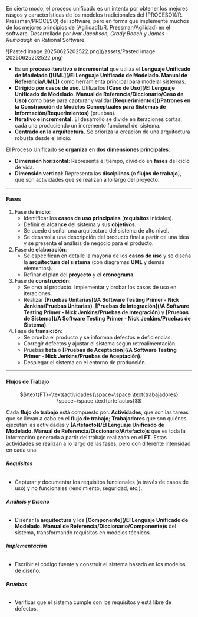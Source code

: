 En cierto modo, el proceso unificado es un intento por obtener los mejores rasgos y características de los modelos tradicionales del [PROCESO](/R. Pressman/PROCESO) del software, pero en forma que implemente muchos de los mejores principios de [Agilidad](/R. Pressman/Agilidad) en el software. 
Desarrollado por *Ivar Jacobson*, *Grady Booch* y *James Rumbaugh* en Rational Software.

![Pasted image 20250625202522.png](/assets/Pasted image 20250625202522.png)

- Es un **proceso iterativo** e **incremental** que utiliza el **Lenguaje Unificado de Modelado ([UML](/El Lenguaje Unificado de Modelado. Manual de Referencia/UML))** como herramienta principal para modelar sistemas.
- **Dirigido por casos de uso.** Utiliza los **[Caso de Uso](/El Lenguaje Unificado de Modelado. Manual de Referencia/Diccionario/Caso de Uso)** como base para capturar y validar **[Requerimientos](/Patrones en la Construcción de Modelos Conceptuales para Sistemas de Información/Requerimientos)** (pruebas).
- **Iterativo e incremental.** El desarrollo se divide en iteraciones cortas, cada una produciendo un incremento funcional del sistema.
- **Centrado en la arquitectura.** Se prioriza la creación de una arquitectura robusta desde el inicio.

El Proceso Unificado se **organiza** en **dos dimensiones principales**:

- **Dimensión horizontal**: Representa el tiempo, dividido en **fases** del ciclo de vida.
- **Dimensión vertical**: Representa las **disciplinas** (o **flujos de trabajo**), que son actividades que se realizan a lo largo del proyecto.
****
#### **Fases**
1. Fase de **inicio**: 
	- Identificar los **casos de uso principales** (**requisitos** iniciales).
	- Definir el **alcance** del sistema y sus **objetivos**.
	- Se puede diseñar una arquitectura del sistema de alto nivel.
	- Se desarrolla una descripción del producto final a partir de una idea y se presenta el análisis de negocio para el producto.
2. Fase de **elaboración**: 
	 - Se especifican en detalle la mayoría de los **casos de uso** y se diseña la **arquitectura del sistema** (con diagramas **UML** y demás elementos). 
	 - Refinar el plan del **proyecto** y el **cronograma**.
3. Fase de **construcción**: 
	- Se crea al producto. Implementar y probar los casos de uso en iteraciones.
	- Realizar **[Pruebas Unitarias](/A Software Testing Primer - Nick Jenkins/Pruebas Unitarias)**, **[Pruebas de Integración](/A Software Testing Primer - Nick Jenkins/Pruebas de Integración)** y **[Pruebas de Sistema](/A Software Testing Primer - Nick Jenkins/Pruebas de Sistema)**.
4. Fase de **transición**: 
	- Se prueba el producto y se informan defectos e deficiencias.
	- Corregir defectos y ajustar el sistema según retroalimentación.
	- Pruebas **beta** o **[Pruebas de Aceptación](/A Software Testing Primer - Nick Jenkins/Pruebas de Aceptación)**.
	- Desplegar el sistema en el entorno de producción.
****
#### **Flujos de Trabajo**
$$\text{FT}=\text{actividades}\space+\space \text{trabajadores} \space+\space \text{artefactos}$$

Cada **flujo de trabajo** está compuesto por: **Actividades**, que son las tareas que se llevan a cabo en el **flujo de trabajo**; **Trabajadores** que son quiénes ejecutan las actividades y **[Artefacto](/El Lenguaje Unificado de Modelado. Manual de Referencia/Diccionario/Artefacto)s** que es toda la información generada a partir del trabajo realizado en el **FT**.
Estas actividades se realizan a lo largo de las fases, pero con diferente intensidad en cada una.
###### **Requisitos**
- Capturar y documentar los requisitos funcionales (a través de casos de uso) y no funcionales (rendimiento, seguridad, etc.).
###### **Análisis y Diseño**
- Diseñar la **arquitectura** y los **[Componente](/El Lenguaje Unificado de Modelado. Manual de Referencia/Diccionario/Componente)s** del sistema, transformando requisitos en modelos técnicos.
###### **Implementación**
- Escribir el código fuente y construir el sistema basado en los modelos de diseño.
###### **Pruebas**
- Verificar que el sistema cumple con los requisitos y está libre de defectos.